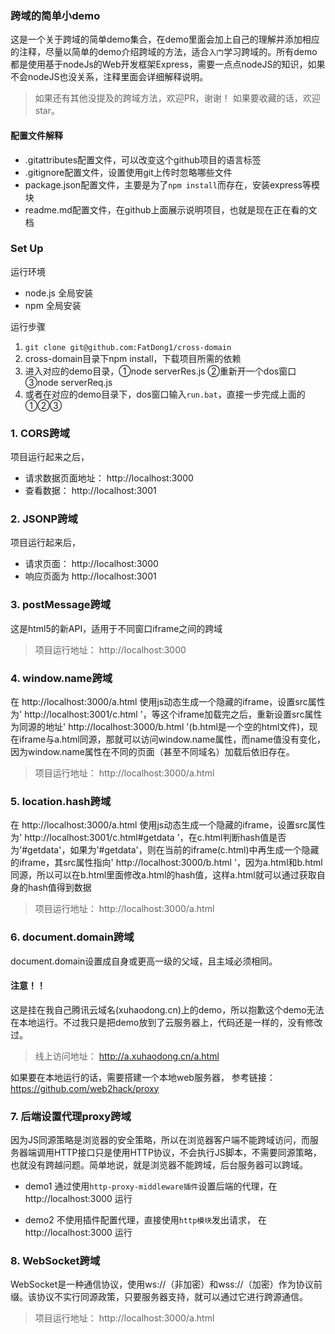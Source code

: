 ### 跨域的简单小demo
这是一个关于跨域的简单demo集合，在demo里面会加上自己的理解并添加相应的注释，尽量以简单的demo介绍跨域的方法，适合`入门`学习跨域的。所有demo都是使用基于nodeJs的Web开发框架Express，需要一点点nodeJS的知识，如果不会nodeJS也没关系，注释里面会详细解释说明。
> 如果还有其他没提及的跨域方法，欢迎PR，谢谢！
如果要收藏的话，欢迎star。

#### 配置文件解释
- .gitattributes配置文件，可以改变这个github项目的语言标签
- .gitignore配置文件，设置使用git上传时忽略哪些文件
- package.json配置文件，主要是为了`npm install`而存在，安装express等模块
- readme.md配置文件，在github上面展示说明项目，也就是现在正在看的文档
### Set Up
运行环境
- node.js 全局安装
- npm 全局安装

运行步骤
1. `git clone git@github.com:FatDong1/cross-domain`
2. cross-domain目录下npm install，下载项目所需的依赖
3. 进入对应的demo目录，①node serverRes.js  ②重新开一个dos窗口   ③node serverReq.js
4. 或者在对应的demo目录下，dos窗口输入`run.bat`，直接一步完成上面的①②③

### 1. CORS跨域

项目运行起来之后，
- 请求数据页面地址： http://localhost:3000
- 查看数据： http://localhost:3001


### 2. JSONP跨域

项目运行起来后，
- 请求页面： http://localhost:3000
- 响应页面为 http://localhost:3001

### 3. postMessage跨域
这是html5的新API，适用于不同窗口iframe之间的跨域

> 项目运行地址： http://localhost:3000

### 4. window.name跨域

在 http://localhost:3000/a.html 使用js动态生成一个隐藏的iframe，设置src属性为' http://localhost:3001/c.html '，等这个iframe加载完之后，重新设置src属性为同源的地址' http://localhost:3000/b.html '(b.html是一个空的html文件)，现在iframe与a.html同源，那就可以访问window.name属性，而name值没有变化，因为window.name属性在不同的页面（甚至不同域名）加载后依旧存在。


> 项目运行地址： http://localhost:3000/a.html

### 5. location.hash跨域
在 http://localhost:3000/a.html 使用js动态生成一个隐藏的iframe，设置src属性为' http://localhost:3001/c.html#getdata '，在c.html判断hash值是否为'#getdata'，如果为'#getdata'，则在当前的iframe(c.html)中再生成一个隐藏的iframe，其src属性指向' http://localhost:3000/b.html '，因为a.html和b.html同源，所以可以在b.html里面修改a.html的hash值，这样a.html就可以通过获取自身的hash值得到数据
> 项目运行地址： http://localhost:3000/a.html

### 6. document.domain跨域
document.domain设置成自身或更高一级的父域，且主域必须相同。

#### 注意！！
这是挂在我自己腾讯云域名(xuhaodong.cn)上的demo，所以抱歉这个demo无法在本地运行。不过我只是把demo放到了云服务器上，代码还是一样的，没有修改过。

> 线上访问地址： http://a.xuhaodong.cn/a.html


如果要在本地运行的话，需要搭建一个本地web服务器，
参考链接：https://github.com/web2hack/proxy

### 7. 后端设置代理proxy跨域
因为JS同源策略是浏览器的安全策略，所以在浏览器客户端不能跨域访问，而服务器端调用HTTP接口只是使用HTTP协议，不会执行JS脚本，不需要同源策略，也就没有跨越问题。简单地说，就是浏览器不能跨域，后台服务器可以跨域。

- demo1
通过使用`http-proxy-middleware插件`设置后端的代理，在 http://localhost:3000 运行

- demo2
不使用插件配置代理，直接使用`http模块`发出请求， 在 http://localhost:3000 运行


### 8. WebSocket跨域
WebSocket是一种通信协议，使用ws://（非加密）和wss://（加密）作为协议前缀。该协议不实行同源政策，只要服务器支持，就可以通过它进行跨源通信。
> 项目运行地址： http://localhost:3000/a.html

